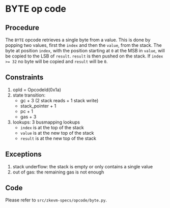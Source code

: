 # BYTE op code

## Procedure

The `BYTE` opcode retrieves a single byte from a value. This is done by popping two values, first the `index` and then the `value`, from the stack. The byte at position `index`, with the position starting at `0` at the MSB in `value`, will be copied to the LSB of `result`. `result` is then pushed on the stack. If `index >= 32` no byte will be copied and `result` will be `0`.

## Constraints

1. opId = OpcodeId(0x1a)
2. state transition:
    - gc + 3 (2 stack reads + 1 stack write)
    - stack_pointer + 1
    - pc + 1
    - gas + 3
3. lookups: 3 busmapping lookups
    - `index` is at the top of the stack
    - `value` is at the new top of the stack
    - `result` is at the new top of the stack

## Exceptions

1. stack underflow: the stack is empty or only contains a single value
2. out of gas: the remaining gas is not enough

## Code

Please refer to `src/zkevm-specs/opcode/byte.py`.